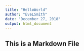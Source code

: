 ```yaml
---
title: "HelloWorld"
author: "EveLSmith"
date: "December 27, 2018"
output: html_document
---
```


## This is a Markdown File

